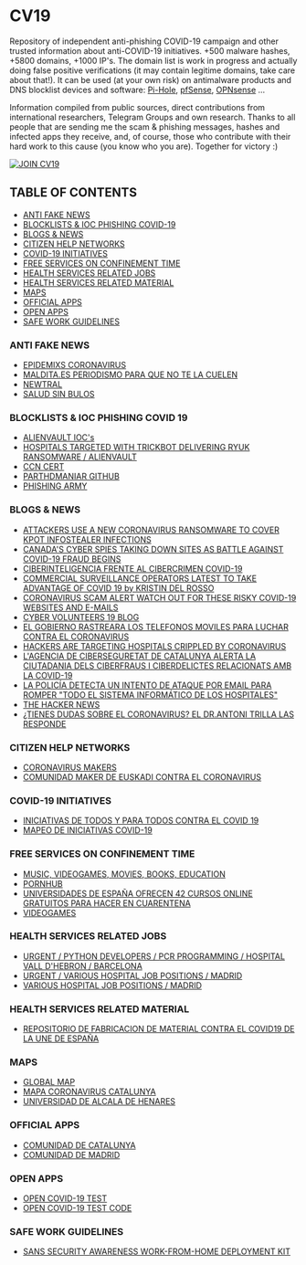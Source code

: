 # CV19

Repository of independent anti-phishing COVID-19 campaign and other trusted information about anti-COVID-19 initiatives.
+500 malware hashes, +5800 domains, +1000 IP's. The domain list is work in progress and actually doing false positive verifications (it may contain legitime domains, take care about that!).
It can be used (at your own risk) on antimalware products and DNS blocklist devices and software: [Pi-Hole](https://pi-hole.net), [pfSense](https://www.pfsense.org), [OPNsense](https://opnsense.org) ...

Information compiled from public sources, direct contributions from international researchers, Telegram Groups and own research.
Thanks to all people that are sending me the scam & phishing messages, hashes and infected apps they receive, and, of course, those who contribute with their hard work to this cause (you know who you are).
Together for victory :)

[![JOIN CV19](https://media-exp1.licdn.com/dms/image/C4D22AQFuDTpiS_-eiw/feedshare-shrink_800/0?e=1587600000&v=beta&t=khENu9Cr6KyBoi5lrnu84oIktUi_MJd85qNq1_-FrrM)](https://cyberv19.org.uk)

## TABLE OF CONTENTS

- [ANTI FAKE NEWS](#anti-fake-news)
- [BLOCKLISTS & IOC PHISHING COVID-19](#blocklists--ioc-phishing-covid-19)
- [BLOGS & NEWS](#blogs--news)
- [CITIZEN HELP NETWORKS](#citizen-help-networks)
- [COVID-19 INITIATIVES](#covid-19-initiatives)
- [FREE SERVICES ON CONFINEMENT TIME](#free-services-on-confinement-time)
- [HEALTH SERVICES RELATED JOBS](#health-services-related-jobs)
- [HEALTH SERVICES RELATED MATERIAL](#health-services-related-material)
- [MAPS](#maps)
- [OFFICIAL APPS](#official-apps)
- [OPEN APPS](#open-apps)
- [SAFE WORK GUIDELINES](#safe-work-guidelines)

### ANTI FAKE NEWS

- [EPIDEMIXS CORONAVIRUS](https://coronavirus.epidemixs.org)
- [MALDITA.ES PERIODISMO PARA QUE NO TE LA CUELEN](https://maldita.es)
- [NEWTRAL](https://www.newtral.es/)
- [SALUD SIN BULOS](https://saludsinbulos.com)

### BLOCKLISTS & IOC PHISHING COVID 19

- [ALIENVAULT IOC's](https://otx.alienvault.com/pulse/5e7e782b2649c3f4232117ee)
- [HOSPITALS TARGETED WITH TRICKBOT DELIVERING RYUK RANSOMWARE / ALIENVAULT](https://otx.alienvault.com/pulse/5e7cc5274bea708f20593bec)
- [CCN CERT](https://loreto.ccn-cert.cni.es/index.php/s/oDcNr5Jqqpd5cjn)
- [PARTHDMANIAR GITHUB](https://github.com/parthdmaniar/coronavirus-covid-19-SARS-CoV-2-IoCs)
- [PHISHING ARMY](https://phishing.army/download/phishing_army_blocklist_extended.txt)

### BLOGS & NEWS

- [ATTACKERS USE A NEW CORONAVIRUS RANSOMWARE TO COVER KPOT INFOSTEALER INFECTIONS](https://www.cyberdefensemagazine.com/attackers-use-a-new-coronavirus-ransomware-to-cover-kpot-infostealer-infections/)
- [CANADA'S CYBER SPIES TAKING DOWN SITES AS BATTLE AGAINST COVID-19 FRAUD BEGINS](https://www.cbc.ca/news/politics/cse-disinformation-spoofing-1.5504619)
- [CIBERINTELIGENCIA FRENTE AL CIBERCRIMEN COVID-19](https://derechodelared.com/covid-ciberinteligencia/)
- [COMMERCIAL SURVEILLANCE OPERATORS LATEST TO TAKE ADVANTAGE OF COVID 19 by KRISTIN DEL ROSSO](https://blog.lookout.com/commercial-surveillanceware-operators-latest-to-take-advantage-of-covid-19)
- [CORONAVIRUS SCAM ALERT WATCH OUT FOR THESE RISKY COVID-19 WEBSITES AND E-MAILS](https://www.forbes.com/sites/thomasbrewster/2020/03/12/coronavirus-scam-alert-watch-out-for-these-risky-covid-19-websites-and-emails/)
- [CYBER VOLUNTEERS 19 BLOG](http://cyberv19.org.uk/blog/)
- [EL GOBIERNO RASTREARA LOS TELEFONOS MOVILES PARA LUCHAR CONTRA EL CORONAVIRUS](https://www.lavanguardia.com/vida/20200328/48141359424/coronavirus-covid-19-telefonos-moviles-boe-gobierno-contagio-estado.html)
- [HACKERS ARE TARGETING HOSPITALS CRIPPLED BY CORONAVIRUS](https://www.wired.co.uk/article/coronavirus-hackers-cybercrime-phishing)
- [L'AGENCIA DE CIBERSEGURETAT DE CATALUNYA ALERTA LA CIUTADANIA DELS CIBERFRAUS I CIBERDELICTES RELACIONATS AMB LA COVID-19](https://ciberseguretat.gencat.cat/ca/detalls/noticia/LAgencia-de-Ciberseguretat-de-Catalunya-alerta-la-ciutadania-dels-ciberfraus-i-ciberdelictes-relacionats-amb-la-COVID-19)
- [LA POLICÍA DETECTA UN INTENTO DE ATAQUE POR EMAIL PARA ROMPER "TODO EL SISTEMA INFORMÁTICO DE LOS HOSPITALES"](https://cadenaser.com/ser/2020/03/23/tribunales/1584959483_350272.html)
- [THE HACKER NEWS](https://thehackernews.com/2020/03/covid-19-coronavirus-hacker-malware.html)
- [¿TIENES DUDAS SOBRE EL CORONAVIRUS? EL DR.ANTONI TRILLA LAS RESPONDE](https://youtu.be/zbHwaWs-vBs)

### CITIZEN HELP NETWORKS

- [CORONAVIRUS MAKERS](http://foro.coronavirusmakers.org/)
- [COMUNIDAD MAKER DE EUSKADI CONTRA EL CORONAVIRUS](https://covideuskadi.net/impresion-3d)

### COVID-19 INITIATIVES

- [INICIATIVAS DE TODOS Y PARA TODOS CONTRA EL COVID 19](https://frenalacurva.net/)
- [MAPEO DE INICIATIVAS COVID-19](https://docs.google.com/document/d/1zWI9Pdp0mcZd-9ATPjELKRFenZfYkc1aYxAkQXaymtI/edit)

### FREE SERVICES ON CONFINEMENT TIME

- [MUSIC, VIDEOGAMES, MOVIES, BOOKS, EDUCATION](https://es.gizmodo.com/18-servicios-y-contenidos-gratuitos-para-entretenerte-d-1842370974)
- [PORNHUB](https://es.pornhub.com/spain?AB=1)
- [UNIVERSIDADES DE ESPAÑA OFRECEN 42 CURSOS ONLINE GRATUITOS PARA HACER EN CUARENTENA](https://cerebrodigital.org/post/Universidades-de-Espana-ofrecen-42-cursos-online-gratuitos-para-hacer-en-cuarentena)
- [VIDEOGAMES](https://www.lavanguardia.com/videojuegos/20200316/474187260250/videojuegos-gratis-confinamiento-coronavirus-playstation-xbox-pc-nintendo-swtich.html)

### HEALTH SERVICES RELATED JOBS

- [URGENT / PYTHON DEVELOPERS / PCR PROGRAMMING / HOSPITAL VALL D'HEBRON / BARCELONA](https://www.meetup.com/es-ES/python-barcelona/messages/83186531/?messageId=83186531)
- [URGENT / VARIOUS HOSPITAL JOB POSITIONS / MADRID](https://www.linkedin.com/feed/update/urn%3Ali%3Aactivity%3A6649304769439510528/)
- [VARIOUS HOSPITAL JOB POSITIONS / MADRID](https://www.linkedin.com/feed/update/urn%3Ali%3Aactivity%3A6649304290802311168/)

### HEALTH SERVICES RELATED MATERIAL

- [REPOSITORIO DE FABRICACION DE MATERIAL CONTRA EL COVID19 DE LA UNE DE ESPAÑA](https://github.com/eastierp/UNE-COVID19)

### MAPS

- [GLOBAL MAP](https://edition.cnn.com/interactive/2020/health/coronavirus-maps-and-cases/)
- [MAPA CORONAVIRUS CATALUNYA](https://www.google.com/maps/d/viewer?mid=1H1tkCXvHPeuxVP50E7VblTUzmXgFMtHh&ll=41.60834498977679%2C2.082892678268422&z=11)
- [UNIVERSIDAD DE ALCALA DE HENARES](https://covid.alphasec.eu/app/kibana#/dashboards)

### OFFICIAL APPS

- [COMUNIDAD DE CATALUNYA](http://canalsalut.gencat.cat/ca/salut-a-z/c/coronavirus-2019-ncov/stop-covid19-cat/)
- [COMUNIDAD DE MADRID](https://webapp.coronamadrid.com/)

### OPEN APPS

- [OPEN COVID-19 TEST](https://celiavelmar.github.io/open-covid19-test/)
- [OPEN COVID-19 TEST CODE](https://github.com/celiavelmar/open-covid19-test)

### SAFE WORK GUIDELINES

- [SANS SECURITY AWARENESS WORK-FROM-HOME DEPLOYMENT KIT](https://www.sans.org/security-awareness-training/sans-security-awareness-work-home-deployment-kit)
